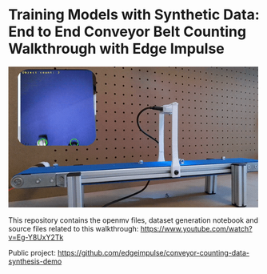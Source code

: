 # Training Models with Synthetic Data: End to End Conveyor Belt Counting Walkthrough with Edge Impulse 
[![Youtube Demo](demo.gif)](https://www.youtube.com/watch?v=Eg-Y8UxY2Tk)

This repository contains the openmv files, dataset generation notebook and source files related to this walkthrough:
https://www.youtube.com/watch?v=Eg-Y8UxY2Tk

Public project: https://github.com/edgeimpulse/conveyor-counting-data-synthesis-demo